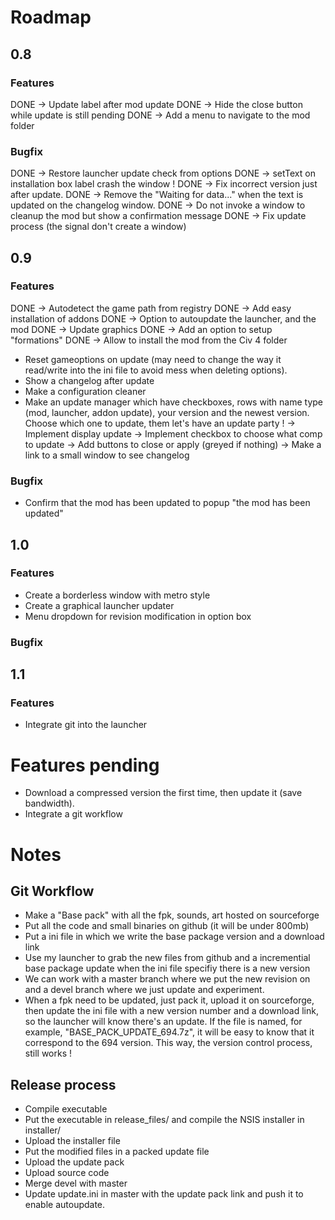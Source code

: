 # Roadmap
## 0.8
### Features

DONE -> Update label after mod update
DONE -> Hide the close button while update is still pending
DONE -> Add a menu to navigate to the mod folder

### Bugfix

DONE -> Restore launcher update check from options
DONE -> setText on installation box label crash the window !
DONE -> Fix incorrect version just after update.
DONE -> Remove the "Waiting for data..." when the text is updated on the changelog window.
DONE -> Do not invoke a window to cleanup the mod but show a confirmation message
DONE -> Fix update process (the signal don't create a window)

## 0.9
### Features

DONE -> Autodetect the game path from registry
DONE -> Add easy installation of addons
DONE -> Option to autoupdate the launcher, and the mod
DONE -> Update graphics
DONE -> Add an option to setup "formations"
DONE -> Allow to install the mod from the Civ 4 folder
- Reset gameoptions on update (may need to change the way it read/write into the ini file to avoid mess when deleting options).
- Show a changelog after update
- Make a configuration cleaner
- Make an update manager which have checkboxes, rows with name type (mod, launcher, addon update), your version and the newest version. Choose which one to update, them let's have an update party !
    -> Implement display update
    -> Implement checkbox to choose what comp to update
    -> Add buttons to close or apply (greyed if nothing)
    -> Make a link to a small window to see changelog

### Bugfix

- Confirm that the mod has been updated to popup "the mod has been updated"

## 1.0
### Features

- Create a borderless window with metro style
- Create a graphical launcher updater
- Menu dropdown for revision modification in option box

### Bugfix


## 1.1
### Features
- Integrate git into the launcher

# Features pending

- Download a compressed version the first time, then update it (save bandwidth).
- Integrate a git workflow

# Notes
## Git Workflow
- Make a "Base pack" with all the fpk, sounds, art hosted on sourceforge
- Put all the code and small binaries on github (it will be under 800mb)
- Put a ini file in which we write the base package version and a download link
- Use my launcher to grab the new files from github and a incremential base package update when the ini file specifiy there is a new version
- We can work with a master branch where we put the new revision on and a devel branch where we just update and experiment.
- When a fpk need to be updated, just pack it, upload it on sourceforge, then update the ini file with a new version number and a download link, so the launcher will know there's an update. If the file is named, for example, "BASE_PACK_UPDATE_694.7z", it will be easy to know that it correspond to the 694 version. This way, the version control process, still works !

## Release process
- Compile executable
- Put the executable in release_files/ and compile the NSIS installer in installer/
- Upload the installer file
- Put the modified files in a packed update file
- Upload the update pack
- Upload source code
- Merge devel with master
- Update update.ini in master with the update pack link and push it to enable autoupdate.
